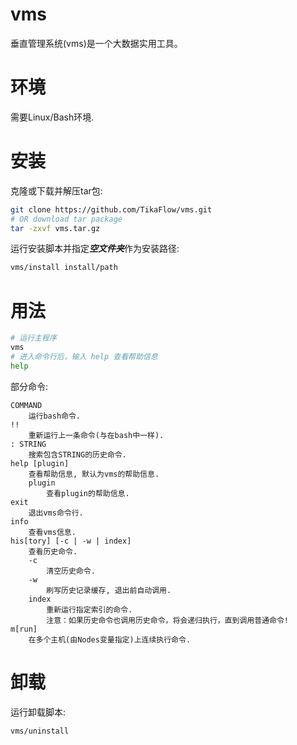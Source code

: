 # vms

垂直管理系统(vms)是一个大数据实用工具。

# 环境

需要Linux/Bash环境.

# 安装

克隆或下载并解压tar包:

```bash
git clone https://github.com/TikaFlow/vms.git
# OR download tar package
tar -zxvf vms.tar.gz
```

运行安装脚本并指定***空文件夹***作为安装路径:

```bash
vms/install install/path
```

# 用法

```bash
# 运行主程序
vms
# 进入命令行后，输入 help 查看帮助信息
help
```

部分命令:

    COMMAND
        运行bash命令.
    !!
        重新运行上一条命令(与在bash中一样).
    : STRING
        搜索包含STRING的历史命令.
    help [plugin]
        查看帮助信息, 默认为vms的帮助信息.
        plugin
            查看plugin的帮助信息.
    exit
        退出vms命令行.
    info
        查看vms信息.
    his[tory] [-c | -w | index]
        查看历史命令.
        -c
            清空历史命令.
        -w
            刷写历史记录缓存, 退出前自动调用.
        index
            重新运行指定索引的命令.
            注意：如果历史命令也调用历史命令，将会递归执行，直到调用普通命令!
    m[run]
        在多个主机(由Nodes变量指定)上连续执行命令.

# 卸载

运行卸载脚本:

```bash
vms/uninstall
```
